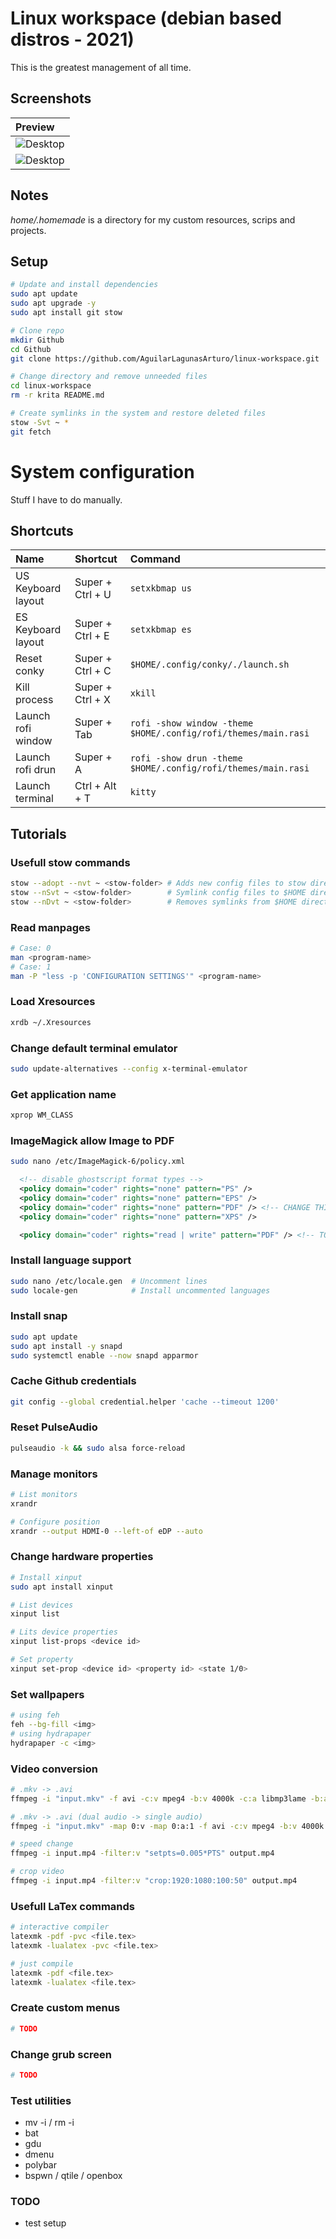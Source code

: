 # Linux workspace (debian based distros - 2021)
This is the greatest management of all time.
## Screenshots
|Preview|
|:-|
|![Desktop](home/.homemade/rice/screenshots/ss-conky.png)|
|![Desktop](home/.homemade/rice/screenshots/ss-desktop.png)|
## Notes
_home/.homemade_ is a directory for my custom resources, scrips and projects.
## Setup
```bash
# Update and install dependencies
sudo apt update
sudo apt upgrade -y
sudo apt install git stow

# Clone repo
mkdir Github
cd Github
git clone https://github.com/AguilarLagunasArturo/linux-workspace.git

# Change directory and remove unneeded files
cd linux-workspace
rm -r krita README.md

# Create symlinks in the system and restore deleted files
stow -Svt ~ *
git fetch
```
# System configuration
Stuff I have to do manually.
## Shortcuts
|Name|Shortcut|Command|
|:-|:-|:-|
|US Keyboard layout|Super + Ctrl + U|`setxkbmap us`|
|ES Keyboard layout|Super + Ctrl + E|`setxkbmap es`|
|Reset conky|Super + Ctrl + C|`$HOME/.config/conky/./launch.sh`|
|Kill process|Super + Ctrl + X|`xkill`|
|Launch rofi window|Super + Tab|`rofi -show window -theme $HOME/.config/rofi/themes/main.rasi`|
|Launch rofi drun|Super + A|`rofi -show drun -theme $HOME/.config/rofi/themes/main.rasi`|
|Launch terminal|Ctrl + Alt + T|`kitty`|
## Tutorials
### Usefull stow commands
```bash
stow --adopt --nvt ~ <stow-folder> # Adds new config files to stow directory
stow --nSvt ~ <stow-folder>        # Symlink config files to $HOME directory
stow --nDvt ~ <stow-folder>        # Removes symlinks from $HOME directory
```
### Read manpages
```bash
# Case: 0
man <program-name>
# Case: 1
man -P "less -p 'CONFIGURATION SETTINGS'" <program-name>
```
### Load Xresources
```bash
xrdb ~/.Xresources
```
### Change default terminal emulator
```bash
sudo update-alternatives --config x-terminal-emulator
```
### Get application name
```bash
xprop WM_CLASS
```
### ImageMagick allow Image to PDF
```bash
sudo nano /etc/ImageMagick-6/policy.xml
```
```xml
  <!-- disable ghostscript format types -->
  <policy domain="coder" rights="none" pattern="PS" />
  <policy domain="coder" rights="none" pattern="EPS" />
  <policy domain="coder" rights="none" pattern="PDF" /> <!-- CHANGE THIS -->
  <policy domain="coder" rights="none" pattern="XPS" />
```
```xml
  <policy domain="coder" rights="read | write" pattern="PDF" /> <!-- TO THIS -->
```
### Install language support
```bash
sudo nano /etc/locale.gen  # Uncomment lines
sudo locale-gen            # Install uncommented languages
```
### Install snap
```bash
sudo apt update
sudo apt install -y snapd
sudo systemctl enable --now snapd apparmor
```
### Cache Github credentials
```bash
git config --global credential.helper 'cache --timeout 1200'
```
### Reset PulseAudio
```bash
pulseaudio -k && sudo alsa force-reload
```
### Manage monitors
```bash
# List monitors
xrandr

# Configure position
xrandr --output HDMI-0 --left-of eDP --auto
```
### Change hardware properties
```bash
# Install xinput
sudo apt install xinput

# List devices
xinput list

# Lits device properties
xinput list-props <device id>

# Set property
xinput set-prop <device id> <property id> <state 1/0>
```
### Set wallpapers
```bash
# using feh
feh --bg-fill <img>
# using hydrapaper
hydrapaper -c <img>
```
### Video conversion
```bash
# .mkv -> .avi
ffmpeg -i "input.mkv" -f avi -c:v mpeg4 -b:v 4000k -c:a libmp3lame -b:a 320k "out.avi"

# .mkv -> .avi (dual audio -> single audio)
ffmpeg -i "input.mkv" -map 0:v -map 0:a:1 -f avi -c:v mpeg4 -b:v 4000k -c:a libmp3lame -b:a 320k "out.avi"

# speed change
ffmpeg -i input.mp4 -filter:v "setpts=0.005*PTS" output.mp4

# crop video
ffmpeg -i input.mp4 -filter:v "crop:1920:1080:100:50" output.mp4
```
### Usefull LaTex commands
```bash
# interactive compiler
latexmk -pdf -pvc <file.tex>
latexmk -lualatex -pvc <file.tex>

# just compile
latexmk -pdf <file.tex>
latexmk -lualatex <file.tex>
```
### Create custom menus
```bash
# TODO
```
### Change grub screen
```bash
# TODO
```
### Test utilities
- mv -i / rm -i
- bat
- gdu
- dmenu
- polybar
- bspwn / qtile / openbox
### TODO
- test setup
